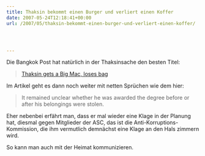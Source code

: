 ```yaml
---
title: Thaksin bekommt einen Burger und verliert einen Koffer
date: 2007-05-24T12:18:41+00:00
url: /2007/05/thaksin-bekommt-einen-burger-und-verliert-einen-koffer/




---
```

Die Bangkok Post hat natürlich in der Thaksinsache den besten Titel:

> [Thaksin gets a Big Mac, loses bag][1]

Im Artikel geht es dann noch weiter mit netten Sprüchen wie dem hier:

> It remained unclear whether he was awarded the degree before or after his belongings were stolen.

Eher nebenbei erfährt man, dass er mal wieder eine Klage in der Planung hat, diesmal gegen Mitglieder der <span class="caps">ASC</span>, das ist die Anti-Korruptions-Kommission, die ihm vermutlich demnächst eine Klage an den Hals zimmern wird.

So kann man auch mit der Heimat kommunizieren.

 [1]: http://www.bangkokpost.com/breaking_news/breakingnews.php?id=118972
